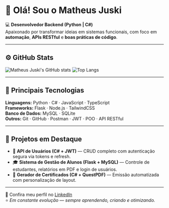 # 👋 Olá! Sou o Matheus Juski  

💻 **Desenvolvedor Backend (Python | C#)**  
Apaixonado por transformar ideias em sistemas funcionais, com foco em **automação**, **APIs RESTful** e **boas práticas de código**.

---

## ⚙️ GitHub Stats

![Matheus Juski's GitHub stats](https://github-readme-stats.vercel.app/api?username=MatheusJuski&show_icons=true&theme=midnight-purple&rank_icon=github)
![Top Langs](https://github-readme-stats.vercel.app/api/top-langs/?username=MatheusJuski&layout=compact&theme=midnight-purple)

---

## 🧠 Principais Tecnologias

**Linguagens:** Python · C# · JavaScript · TypeScript  
**Frameworks:** Flask · Node.js · TailwindCSS  
**Banco de Dados:** MySQL · SQLite  
**Outros:** Git · GitHub · Postman · JWT · POO · API RESTful  

---

## 🚀 Projetos em Destaque

- 🔐 **API de Usuários (C# + JWT)** — CRUD completo com autenticação segura via tokens e refresh.  
- 🎓 **Sistema de Gestão de Alunos (Flask + MySQL)** — Controle de estudantes, relatórios em PDF e login de usuários.  
- 🪪 **Gerador de Certificados (C# + QuestPDF)** — Emissão automatizada com personalização de layout.  

---

📍 Confira meu perfil no [LinkedIn](https://www.linkedin.com/in/matheus-juski-662b7a2ba)  
⭐ *Em constante evolução — sempre aprendendo, criando e otimizando.*
